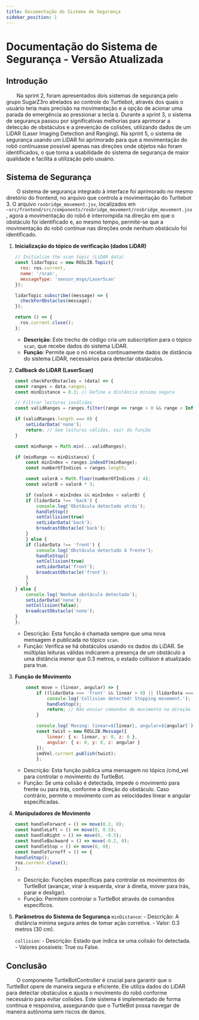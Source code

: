 ```yaml
---
title: Documentação do Sistema de Segurança
sidebar_position: 1
---
```


# Documentação do Sistema de Segurança - Versão Atualizada

## Introdução

&emsp;&emsp;Na sprint 2, foram apresentados dois sistemas de segurança pelo grupo SugarZ3ro atrelados ao controle do Turtlebot, através dos quais o usuário teria mais precisão na movimentação e a opção de acionar uma parada de emergência ao pressionar a tecla `Q`. Durante a sprint 3, o sistema de segurança passou por significativas melhorias para aprimorar a detecção de obstáculos e a prevenção de colisões, utilizando dados de um LiDAR (Laser Imaging Detection and Ranging). Na sprint 5, o sistema de segurança usando um LiDAR foi aprimorado para que a movimentação do robô continuasse possível apenas nas direções onde objetos não foram identificados, o que torna a usabilidade do sistema de segurança de maior qualidade e facilita a utilização pelo usuário.

## Sistema de Segurança

&emsp;&emsp;O sistema de segurança integrado à interface foi aprimorado no mesmo diretório do frontend, no arquivo que controla a movimentação do Turtlebot 3. O arquivo `rosbridge_movement.jsx`, localizados em `~src/frontend/src/components/rosbridge_movement/rosbridge_movement.jsx`, agora a movimentação do robô é interrompida na direção em que o obstáculo foi identificado e, ao mesmo tempo, permite-se que a movimentação do robô continue nas direções onde nenhum obstáculo foi identificado.

1.  **Inicialização do tópico de verificação (dados LiDAR)**
    ```javascript
    // Initialize the scan topic (LiDAR data)
    const lidarTopic = new ROSLIB.Topic({
      ros: ros.current,
      name: '/scan',
      messageType: 'sensor_msgs/LaserScan'
    });

    lidarTopic.subscribe((message) => {
      checkForObstacles(message);
    });

    return () => {
      ros.current.close();
    };
    ```
    - **Descrição**: Este trecho de código cria um subscription para o tópico `scan`, que recebe dados do sistema LiDAR.
    - **Função**: Permite que o nó receba continuamente dados de distância do sistema LiDAR, necessários para detectar obstáculos.

2. **Callback do LiDAR (LaserScan)** 
    ```javascript
    const checkForObstacles = (data) => {
    const ranges = data.ranges;
    const minDistance = 0.3; // Define a distância mínima segura

    // Filtrar leituras inválidas
    const validRanges = ranges.filter(range => range > 0 && range < Infinity);

    if (validRanges.length === 0) {
        setLidarData('none');
        return; // Sem leituras válidas, sair da função
    }

    const minRange = Math.min(...validRanges);

    if (minRange <= minDistance) {
        const minIndex = ranges.indexOf(minRange);
        const numberOfIndices = ranges.length;

        const valorA = Math.floor(numberOfIndices / 4);
        const valorB = valorA * 3;

        if (valorA < minIndex && minIndex < valorB) {
        if (lidarData !== 'back') {
            console.log('Obstáculo detectado atrás');
            handleStop()
            setCollision(true)
            setLidarData('back');
            broadcastObstacle('back');
        }
        } else {
        if (lidarData !== 'front') {
            console.log('Obstáculo detectado à frente');
            handleStop()
            setCollision(true)
            setLidarData('front');
            broadcastObstacle('front');
        }
        }
    } else {
        console.log('Nenhum obstáculo detectado');
        setLidarData('none');
        setCollision(false);
        broadcastObstacle('none');
    }
    };

    ```
    - Descrição: Esta função é chamada sempre que uma nova mensagem é publicada no tópico `scan`.
    - Função: Verifica se há obstáculos usando os dados do LiDAR. Se múltiplas leituras válidas indicarem a presença de um obstáculo a uma distância menor que 0.3 metros, o estado collision é atualizado para true.

3. **Função de Movimento**
    ```javascript
        const move = (linear, angular) => {
            if ((lidarData === 'front' && linear > 0) || (lidarData === 'back' && linear < 0)) {
                console.log('Collision detected! Stopping movement.');
                handleStop();
                return; // Não enviar comandos de movimento na direção do obstáculo
            }

            console.log(`Moving: linear=${linear}, angular=${angular}`);
            const twist = new ROSLIB.Message({
                linear: { x: linear, y: 0, z: 0 },
                angular: { x: 0, y: 0, z: angular }
            });
            cmdVel.current.publish(twist);
            };
    ```
    - Descrição: Esta função publica uma mensagem no tópico /cmd_vel para controlar o movimento do TurtleBot.
    - Função: Se uma colisão é detectada, impede o movimento para frente ou para trás, conforme a direção do obstáculo. Caso contrário, permite o movimento com as velocidades linear e angular especificadas.

4. **Manipuladores de Movimento**
    ```javascript
    const handleForward = () => move(0.2, 0);
    const handleLeft = () => move(0, 0.5);
    const handleRight = () => move(0, -0.5);
    const handleBackward = () => move(-0.2, 0);
    const handleStop = () => move(0, 0);
    const handleTurnoff = () => {
    handleStop();
    ros.current.close();
    };

    ```
    - Descrição: Funções específicas para controlar os movimentos do TurtleBot (avançar, virar à esquerda, virar à direita, mover para trás, parar e desligar).
    - Função: Permitem controlar o TurtleBot através de comandos específicos.

5. **Parâmetros do Sistema de Segurança**
    `minDistance`:
        - Descrição: A distância mínima segura antes de tomar ação corretiva.
        - Valor: 0.3 metros (30 cm).

    `collision`:
        - Descrição: Estado que indica se uma colisão foi detectada.
        - Valores possíveis: True ou False.

## Conclusão

&emsp;&emsp;O componente TurtleBotController é crucial para garantir que o TurtleBot opere de maneira segura e eficiente. Ele utiliza dados do LiDAR para detectar obstáculos e ajusta o movimento do robô conforme necessário para evitar colisões. Este sistema é implementado de forma contínua e responsiva, assegurando que o TurtleBot possa navegar de maneira autônoma sem riscos de danos.